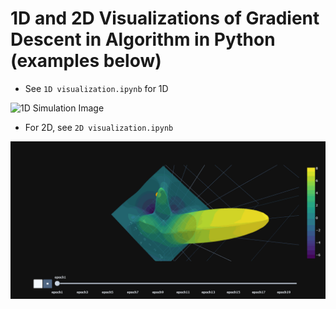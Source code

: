 # 1D and 2D Visualizations of Gradient Descent in Algorithm in Python (examples below)
- See `1D visualization.ipynb` for 1D

<img src="gradient1D.gif" alt="1D Simulation Image">

- For 2D, see `2D visualization.ipynb`
<img src="gradient2D-viz.gif" alt="1D Simulation Image">
